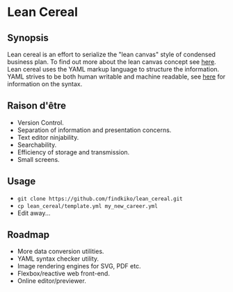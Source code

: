 # Lean Cereal #

## Synopsis ##

Lean cereal is an effort to serialize the "lean canvas" style of condensed
business plan.  To find out more about the lean canvas concept see [here](https://en.wikipedia.org/wiki/Lean_Canvas "Wikipedia Lean Canvas Article"). Lean cereal uses the YAML markup language
to structure the information. YAML strives to be both human writable and machine readable,
see [here](http://www.yaml.org "yaml.org") for information on the syntax.

## Raison d'être ##

* Version Control. 
* Separation of information and presentation concerns.
* Text editor ninjability.
* Searchability.
* Efficiency of storage and transmission.
* Small screens.

## Usage ##

* `git clone https://github.com/findkiko/lean_cereal.git`
* `cp lean_cereal/template.yml my_new_career.yml`
* Edit away...

## Roadmap ##

* More data conversion utilities.
* YAML syntax checker utility.
* Image rendering engines for SVG, PDF etc.
* Flexbox/reactive web front-end.
* Online editor/previewer.
